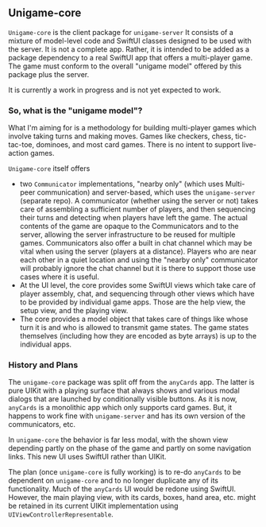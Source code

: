 ## Unigame-core

`Unigame-core` is the client package for `unigame-server`  It consists of a mixture of model-level code and SwiftUI classes designed to be used with the
server.  It is not a complete app.  Rather, it is intended to be added as a package dependency to a real SwiftUI app that offers a multi-player game.  The
game must conform to the overall "unigame model" offered by this package plus the server.

It is currently a work in progress and is not yet expected to work.

### So, what is the "unigame model"?

What I'm aiming for is a methodology for building multi-player games which involve taking turns and making moves.  Games like checkers, chess, tic-tac-toe, dominoes, and most card games.  There is no intent to support live-action games.

`Unigame-core` itself offers
- two `Communicator` implementations, "nearby only" (which uses Multi-peer communication) and server-based, which uses the `unigame-server` (separate repo).
A communicator (whether using the server or not) takes care of assembling a sufficient number of players, and then sequencing their turns and detecting when players have left the game.  The actual contents of the game are opaque to the Communicators and to the server, allowing the server infrastructure to be reused for multiple games.  Communicators also offer a built in chat channel which may be vital when using the server (players at a distance).  Players who are near each other in a quiet location and using the "nearby only" communicator will probably ignore the chat channel but it is there to support those use cases where it is useful.
- At the UI level, the core provides some SwiftUI views which take care of player assembly, chat, and sequencing through other views which have to be provided by individual game apps.  Those are the help view, the setup view, and the playing view.
- The core provides a model object that takes care of things like whose turn it is and who is allowed to transmit game states.  The game states themselves (including how they are encoded as byte arrays) is up to the individual apps.

### History and Plans

The `unigame-core` package was split off from the `anyCards` app.  The latter is pure UIKit with a playing surface that always shows and various modal dialogs that are launched by conditionally visible buttons.  As it is now, `anyCards` is a monolithic app which only supports card games.  But, it happens to work fine with `unigame-server` and has its own version of the communicators, etc. 

In `unigame-core` the behavior is far less modal, with the shown view depending partly on the phase of the game and partly on some navigation links.  This new UI uses SwiftUI rather than UIKit.  

The plan (once `unigame-core` is fully working) is to re-do `anyCards` to be dependent on `unigame-core` and to no longer duplicate any of its functionality.  Much of the `anyCards` UI would be redone using SwiftUI.  However, the main playing view,
with its cards, boxes, hand area, etc. might be retained in its current UIKit implementation using `UIViewControllerRepresentable`.
